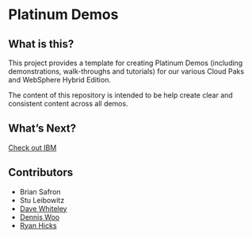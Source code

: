 # Platinum Demos

## What is this?

This project provides a template for creating Platinum Demos (including demonstrations, walk-throughs and tutorials) for our various Cloud Paks and WebSphere Hybrid Edition.

The content of this repository is intended to be help create clear and consistent content across all demos.

## What’s Next?

[Check out IBM](https://www.ibm.com/)


## Contributors

* Brian Safron
* Stu Leibowitz
* [Dave Whiteley](https://github.ibm.com/wdave)
* [Dennis Woo](https://github.ibm.com/DENNIS-WOO)
* [Ryan Hicks](https://github.ibm.com/Ryan-Hicks)
